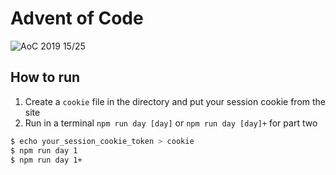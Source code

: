 # Advent of Code
![AoC 2019 15/25](https://img.shields.io/badge/AoC%202019-15%2F25-orange)

## How to run
1. Create a `cookie` file in the directory and put your session cookie from the site
2. Run in a terminal `npm run day [day]` or `npm run day [day]+` for part two

```sh
$ echo your_session_cookie_token > cookie
$ npm run day 1
$ npm run day 1+
```
